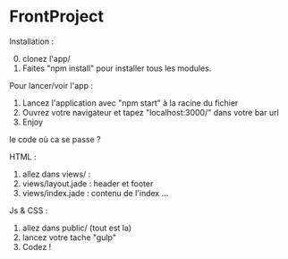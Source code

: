 # FrontProject

Installation :

0. clonez l'app/
1. Faites "npm install" pour installer tous les modules.

Pour lancer/voir l'app :

1. Lancez l'application avec "npm start" à la racine du fichier
2. Ouvrez votre navigateur et tapez "localhost:3000/" dans votre bar url
3. Enjoy

le code où ca se passe ?

HTML :

1. allez dans views/ :
2. views/layout.jade : header et footer
3. views/index.jade : contenu de l'index ...

Js & CSS :

1. allez dans public/ (tout est la)
2. lancez votre tache "gulp"
3. Codez !
